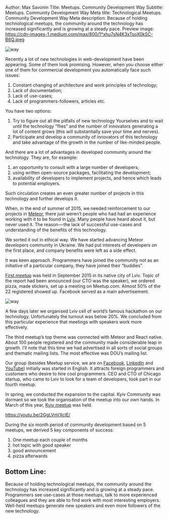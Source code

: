 Author: Max Savonin
Title: Meetups. Community Development Way
Subtitle: Meetups. Community Development Way
Meta title: Technological Meetups. Community Development Way
Meta description: Because of holding technological meetups, the community around the technology has increased significantly and is growing at a steady pace.
Preview image: https://cdn-images-1.medium.com/max/800/1*xhu7sN4K3xTsoX0kSC-B6Q.jpeg

![way](https://cdn-images-1.medium.com/max/800/1*xhu7sN4K3xTsoX0kSC-B6Q.jpeg)

Recently a lot of new technologies in web-development have been appearing. Some of them look promising. However, when you choose either one of them for commercial development you automatically face such issues:

1. Constant changing of architecture and work principles of technology;
2. Lack of documentation;
3. Lack of use-cases;
4. Lack of programmers-followers, articles etc.

You have two options:

1. Try to figure out all the pitfalls of new technology Yourselves and to wait until the technology “flies” and the number of innovators generating a lot of content grows (this will substantially save your time and nerves).
2. Participate and develop a community of innovators of this technology and take advantage of the growth in the number of like-minded people.

And there are a lot of advantages in developed community around the technology. They are, for example:

1. an opportunity to consult with a large number of developers;
2. using written open-source packages, facilitating the development;
3. availability of developers to implement projects, and hence which leads to potential employers.

Such circulation creates an even greater number of projects in this technology and further develops it.

When, in the end of summer of 2015, we needed reinforcement to our projects in [Meteor](https://www.meteor.com/), there just weren’t people who had had an experience working with it to be found in [Lviv](http://lviv.travel/en/index). Many people have heard about it, but never used it. The reason — the lack of successful use-cases and understanding of the benefits of this technology.

We sorted it out in ethical way. We have started advancing Meteor developers community in Ukraine. We had put interests of developers on the first place, and company benefits were left as a side effect.

It was keen approach. Programmers have joined the community not as an initiative of a particular company, they have joined their “buddies”.

[First meetup](http://www.meetup.com/Lviv-Meteor-Meetup/) was held in September 2015 in its native city of Lviv. Topic of the report had been announced (our CTO was the speaker), we ordered pizza, made stickers, set up a meeting on Meetup.com. Almost 50% of the 22 registered showed up. Facebook served as a main advertisement.

![way](https://cdn-images-1.medium.com/max/800/1*twBIsNtseD0ovuIfDQt2-A.jpeg)

A few days later we organised Lviv cell of world’s famous hackathon on our technology. Unfortunately the turnout was below 20%. We concluded from this particular experience that meetings with speakers work more effectively.

The third meetup’s top theme was connected with Meteor and React native. About 100 people registered and the community made considerable leap in growth. I’ll note that this time we had advertised in all sorts of social groups and thematic mailing lists. The most effective was DOU’s mailing list.

Our group (besides Meetup service, we are on [Facebook](https://www.facebook.com/meteor.ukraine/?fref=ts), [LinkedIn](https://www.linkedin.com/groups/8464233) and [YouTube](https://www.youtube.com/channel/UCC2gBvTs_lNgMzCmhQCK2kg)) initially was started in English. It attracts foreign programmers and customers who desire to hire cool programmers. CEO and CTO of Chicago startup, who came to Lviv to look for a team of developers, took part in our fourth meetup.

In spring, we conducted the expansion to the capital. Kyiv Community was dormant so we took the organisation of the meetup into our own hands. In March of this year, [Kyiv meetup](http://www.meetup.com/Meteor-Kiev/events/229456481/) was held.

<https://youtu.be/2GgLVnVXclE/>

During the six month period of community development based on 5 meetups, we derived 5 key components of success:

1. One meetup each couple of months
2. hot topic with good speaker
3. good announcement
4. pizza afterwards

## Bottom Line:

Because of holding technological meetups, the community around the technology has increased significantly and is growing at a steady pace. Programmers see use-cases at those meetups, talk to more experienced colleagues and they are able to find work with most interesting employers. Well-held meetups generate new speakers and even more followers of the new technology.
